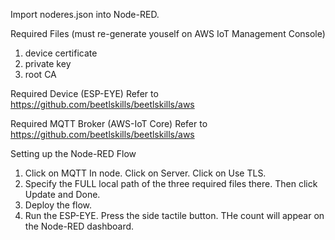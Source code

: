 Import noderes.json into Node-RED.

Required Files (must re-generate youself on AWS IoT Management Console)
1. device certificate
2. private key
3. root CA

Required Device (ESP-EYE)
Refer to https://github.com/beetlskills/beetlskills/aws

Required MQTT Broker (AWS-IoT Core)
Refer to https://github.com/beetlskills/beetlskills/aws


Setting up the Node-RED Flow
1. Click on MQTT In node. Click on Server. Click on Use TLS.
2. Specify the FULL local path of the three required files there. Then click Update and Done.
3. Deploy the flow. 
4. Run the ESP-EYE. Press the side tactile button. THe count will appear on the Node-RED dashboard.
